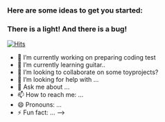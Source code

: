 ### Here are some ideas to get you started:

### There is a light! And there is a bug!
[![Hits](https://hits.seeyoufarm.com/api/count/incr/badge.svg?url=https%3A%2F%2Fgithub.com%2Fkasnan&count_bg=%23443DC8&title_bg=%23000000&icon=&icon_color=%23C2C2C2&title=hits&edge_flat=false)](https://hits.seeyoufarm.com)
- 🔭 I’m currently working on preparing coding test
- 🌱 I’m currently learning guitar..
- 👯 I’m looking to collaborate on some toyprojects?
- 🤔 I’m looking for help with ...
- 💬 Ask me about ...
- 📫 How to reach me: ...
- 😄 Pronouns: ...
- ⚡ Fun fact: ...
-->
